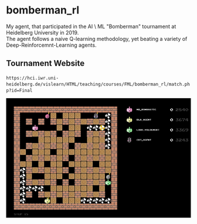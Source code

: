 # bomberman_rl
My agent, that participated in the AI \ ML "Bomberman" tournament at Heidelberg University in 2019. </br>
The agent follows a naive Q-learning methodology, yet beating a variety of Deep-Reinforcemnt-Learning agents. </br>

## Tournament Website 
`https://hci.iwr.uni-heidelberg.de/vislearn/HTML/teaching/courses/FML/bomberman_rl/match.php?id=Final`

![plot](https://github.com/DanHalp/Bomberman_rl/blob/master/Bomberman%20Board.png)


